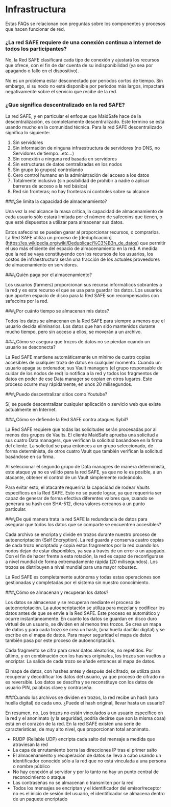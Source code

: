 # Infrastructura

Estas FAQs se relacionan con preguntas sobre los componentes y procesos que hacen funcionar de red.


### ¿La red SAFE requiere de una conexión continua a Internet de todos los participantes?

No, la Red SAFE clasificará cada tipo de conexión y ajustará los recursos que ofrece, con el fin de dar cuenta de su indisponibilidad (ya sea por apagando o fallo en el dispositivo).

No es un problema estar desconectado por períodos cortos de tiempo. Sin embargo, si su nodo no está disponible por períodos más largos, impactará negativamente sobre el servicio que recibe de la red.

### ¿Que significa descentralizado en la red SAFE?

La red SAFE, y en particular el enfoque que MaidSafe hace de la descentralización, es completamente descentralizado. Este termino se está usando mucho en la comunidad técnica. Para la red SAFE descentralizado significa lo siguiente:

1. Sin servidores 
2. Sin información de ninguna infraestructura de servidores (no DNS, no Servidores de tiempo...etc...)
3. Sin conexión a ninguna red basada en servidores
4. Sin estructuras de datos centralizadas en los nodos
5. Sin grupo (o grupos) controlando
6. Cero control humano en la administración del acceso a los datos
6. Totalmente inclusivo (sin posibilidad de prohibir a nadie o aplicar barreras de acceso a la red básica)
7. Red sin fronteras; no hay fronteras ni controles sobre su alcance

###¿Se limita la capacidad de almacenamiento?

Una vez la red alcance la masa crítica, la capacidad de almacenamiento de cada usuario sólo estará limitada por el número de safecoins que tienen, o que esté dispuestos a utilizar para almacenar sus datos.

Estos safecoins se pueden ganar al proporcionar recursos, o comprarlos. La Red SAFE utiliza un proceso de [deduplicación] (https://es.wikipedia.org/wiki/Deduplicaci%C3%B3n_de_datos) que permitir el uso más eficiente del espacio de almacenamiento en la red. A medida que la red se vaya constituyendo con los recursos de los usuarios, los costos de infraestructura serán una fracción de los actuales proveedores de almacenamiento en servidores.

###¿Quién paga por el almacenamiento?

Los usuarios (farmers) proporcionan sus recurso informáticos sobrantes a la red y es este recurso el que se usa para guardar los datos. Los usuarios que aporten espacio de disco para la Red SAFE son recompensados con safecoins por la red.

###¿Por cuánto tiempo se almacenan mis datos?

Todos los datos se almacenan en la Red SAFE para siempre a menos que el usuario decida eliminarlos. Los datos que han sido mantenidos durante mucho tiempo, pero sin acceso a ellos, se moverán a un archivo.

###¿Cómo se asegura que trozos de datos no se pierdan cuando un usuario se desconecta?

La Red SAFE mantiene automáticamente un mínimo de cuatro copias accesibles de cualquier trozo de datos en cualquier momento. Cuando un usuario apaga su ordenador, sus Vault managers (el grupo responsable de cuidar de los nodos de red) lo notifica a la red y todos los fragmentos de datos en poder de ese Data manager se copian en otros lugares. Este proceso ocurre muy rápidamente, en unos 20 milisegundos.

###¿Puedo descentralizar sitios como Youtube?

Sí, se puede descentralizar cualquier aplicación o servicio web que existe actualmente en Internet.


###¿Cómo se defiende la Red SAFE contra ataques Sybil?

La Red SAFE requiere que todas las solicitudes serán procesadas por al menos dos grupos de Vaults.
El cliente MaidSafe aprueba una solicitud a sus cuatro Data managers, que verifican la solicitud basándose en la firma del cliente. La solicitud se pasa entonces a un grupo seleccionado, de forma determinista, de otros cuatro Vault que también verifican la solicitud basándose en su firma.

Al seleccionar el segundo grupo de Data managres de manera determinista, este ataque ya no es válido para la red SAFE, ya que no le es posible, a un atacante, obtener el control de un Vault simplemente rodeándolo.

Para evitar esto, el atacante requeriría la capacidad de rodear Vaults específicos en la Red SAFE. Esto no se puede lograr, ya que requeriría ser capaz de generar de forma efectiva diferentes valores que, cuando se generara su hash con SHA-512, diera valores cercanos a un punto particular.

###¿De qué manera trata la red SAFE la redundancia de datos para asegurar que todos los datos que se comparte se encuentren accesibles?

Cada archivo se encripta y divide en trozos durante nuestro proceso de autoencriptación (Self Encryption). La red guarda y conserva cuatro copias de cada trozo encriptado y copia estos fragmentos por la red cuando los nodos dejan de estar disponibles, ya sea a través de un error o un apagado. Con el fin de hacer frente a esta rotación, la red es capaz de reconfigurase a nivel mundial de forma extremadamente rápida (20 milisegundos). Los trozos se distribuyen a nivel mundial para una mayor robustez.

La Red SAFE es completamente autónoma y todas estas operaciones son gestionadas y completadas por el sistema sin nuestro conocimiento.


###¿Cómo se almacenan y recuperan los datos?

Los datos se almacenan y se recuperan mediante el proceso de autoencriptación. La autoencriptación se utiliza para mezclar y codificar los datos antes de que se envíe a la Red SAFE. Este proceso es automático y ocurre instantáneamente. En cuanto los datos se guardan en disco duro virtual de un usuario, se dividen en al menos tres trozos. Se crea un mapa de datos y para cada trozo se crea un hash, (una huella dactilar digital) y se escribe en el mapa de datos. Para mayor seguridad el mapa de datos también pasa por este proceso de autoencriptación.

Cada fragmento se cifra para crear datos aleatorios, no repetidos. Por último, y en combinación con los hashes originales, los trozos son vueltos a encriptar. La salida de cada trozo se añade entonces al mapa de datos.

El mapa de datos, con hashes antes y después del cifrado, se utiliza para recuperar y decodificar los datos del usuario, ya que proceso de cifrado no es reversible. Los datos se descifra y se reconstituye con los datos de usuario PIN, palabras clave y contraseña.

###Cuando los archivos se dividen en trozos, la red recibe un hash (una huella digital) de cada uno. ¿Puede el hash original, llevar hasta un usuario?

En resumen, no. Los trozos no están vinculados a un usuario específico en la red y el anonimato (y la seguridad, podría decirse que son la misma cosa) está en el corazón de la red. En la red SAFE existen una serie de características, de muy alto nivel, que proporcionan total anonimato.

* RUDP (Reliable UDP) encripta cada salto del mensaje a medida que atraviesan la red
* La capa de enrutamiento borra las direcciones IP tras el primer salto
* El almacenamiento y recuperación de datos se lleva a cabo usando un identificador conocido sólo a la red que no está vinculada a una persona o nombre público
* No hay conexión al servidor y por lo tanto no hay un punto central de reconocimiento o ataque
* Las contraseñas no se almacenan o transmiten por la red
* Todos los mensajes se encriptan y el identificador del emisor/receptor no es el inicio de sesión del usuario, el identificador se almacena dentro de un paquete encriptado


